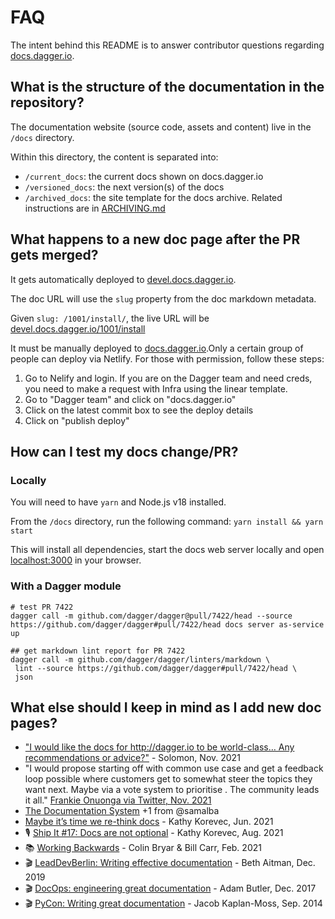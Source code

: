 # FAQ

The intent behind this README is to answer contributor questions regarding [docs.dagger.io](https://docs.dagger.io).

## What is the structure of the documentation in the repository?

The documentation website (source code, assets and content) live in the `/docs` directory.

Within this directory, the content is separated into:

- `/current_docs`: the current docs shown on docs.dagger.io
- `/versioned_docs`: the next version(s) of the docs
- `/archived_docs`: the site template for the docs archive. Related instructions are in [ARCHIVING.md](./ARCHIVING.md)

## What happens to a new doc page after the PR gets merged?

It gets automatically deployed to [devel.docs.dagger.io](https://devel.docs.dagger.io).

The doc URL will use the `slug` property from the doc markdown metadata.

Given `slug: /1001/install/`, the live URL will be [devel.docs.dagger.io/1001/install](https://devel.docs.dagger.io/1001/install)

It must be manually deployed to [docs.dagger.io](https://docs.dagger.io).Only a certain group of people can deploy via Netlify. For those with permission, follow these steps:

1. Go to Nelify and login. If you are on the Dagger team and need creds, you need to make a request with Infra using the linear template.
2. Go to "Dagger team" and click on "docs.dagger.io"
3. Click on the latest commit box to see the deploy details
4. Click on "publish deploy"

## How can I test my docs change/PR?

### Locally

You will need to have `yarn` and Node.js v18 installed.

From the `/docs` directory, run the following command: `yarn install && yarn start`

This will install all dependencies, start the docs web server locally and open [localhost:3000](http://localhost:3000/) in your browser.

### With a Dagger module

```console
# test PR 7422
dagger call -m github.com/dagger/dagger@pull/7422/head --source https://github.com/dagger/dagger#pull/7422/head docs server as-service up

## get markdown lint report for PR 7422
dagger call -m github.com/dagger/dagger/linters/markdown \
 lint --source https://github.com/dagger/dagger#pull/7422/head \
 json
```

## What else should I keep in mind as I add new doc pages?

- ["I would like the docs for http://dagger.io to be world-class… Any recommendations or advice?"](https://twitter.com/solomonstre/status/1460676168001077252) - Solomon, Nov. 2021
- "I would propose starting off with common use case and get a feedback loop possible where customers get to somewhat steer the topics they want next. Maybe via a vote system to prioritise . The community leads it all." [Frankie Onuonga via Twitter, Nov. 2021](https://twitter.com/FrankieOnuonga/status/1460677907093897219)
- [The Documentation System](https://documentation.divio.com/) +1 from @samalba
- [Maybe it’s time we re-think docs](https://kathykorevec.medium.com/building-a-better-place-for-docs-197f92765409) - Kathy Korevec, Jun. 2021
- 🎙 [Ship It #17: Docs are not optional](https://changelog.com/shipit/17) - Kathy Korevec, Aug. 2021
- 📚 [Working Backwards](https://www.amazon.co.uk/dp/1529033829) - Colin Bryar & Bill Carr, Feb. 2021
- 🎬 [LeadDevBerlin: Writing effective documentation](https://youtu.be/R6zeikbTgVc?t=19) - Beth Aitman, Dec. 2019
- 🎬 [DocOps: engineering great documentation](https://youtu.be/AnvqMb1VT40) - Adam Butler, Dec. 2017
- 🎬 [PyCon: Writing great documentation](https://www.youtube.com/watch?v=z3fRu9pkuXE) - Jacob Kaplan-Moss, Sep. 2014
